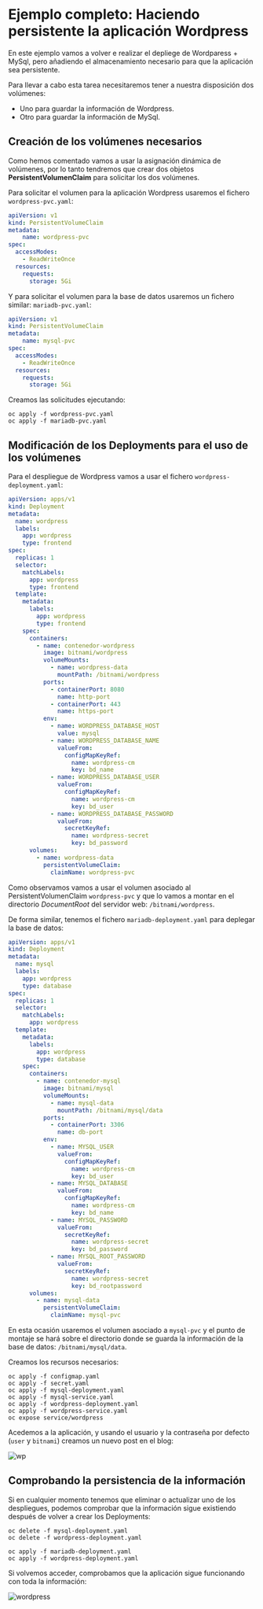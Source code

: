 # Ejemplo completo: Haciendo persistente la aplicación Wordpress

En este ejemplo vamos a volver e realizar el depliege de Wordparess +  MySql, pero añadiendo el almacenamiento necesario para que la aplicación sea persistente.

Para llevar a cabo esta tarea necesitaremos tener a nuestra disposición dos volúmenes:

* Uno para guardar la información de Wordpress.
* Otro para guardar la información de MySql.

## Creación de los volúmenes necesarios

Como hemos comentado vamos a usar la asignación dinámica de volúmenes, por lo tanto tendremos que crear dos objetos **PersistentVolumenClaim** para solicitar los dos volúmenes.

Para solicitar el volumen para la aplicación Wordpress usaremos el fichero `wordpress-pvc.yaml`:

```yaml
apiVersion: v1
kind: PersistentVolumeClaim
metadata:
    name: wordpress-pvc
spec:
  accessModes:
    - ReadWriteOnce
  resources:
    requests:
      storage: 5Gi
```

Y para solicitar el volumen para la base de datos usaremos un fichero similar: `mariadb-pvc.yaml`:

```yaml
apiVersion: v1
kind: PersistentVolumeClaim
metadata:
    name: mysql-pvc
spec:
  accessModes:
    - ReadWriteOnce
  resources:
    requests:
      storage: 5Gi
```

Creamos las solicitudes ejecutando:


    oc apply -f wordpress-pvc.yaml
    oc apply -f mariadb-pvc.yaml


## Modificación de los Deployments para el uso de los volúmenes

Para el despliegue de Wordpress vamos a usar el fichero `wordpress-deployment.yaml`:

```yaml
apiVersion: apps/v1
kind: Deployment
metadata:
  name: wordpress
  labels:
    app: wordpress
    type: frontend
spec:
  replicas: 1
  selector:
    matchLabels:
      app: wordpress
      type: frontend
  template:
    metadata:
      labels:
        app: wordpress
        type: frontend
    spec:
      containers:
        - name: contenedor-wordpress
          image: bitnami/wordpress
          volumeMounts:
            - name: wordpress-data
              mountPath: /bitnami/wordpress
          ports:
            - containerPort: 8080
              name: http-port
            - containerPort: 443
              name: https-port
          env:
            - name: WORDPRESS_DATABASE_HOST
              value: mysql
            - name: WORDPRESS_DATABASE_NAME
              valueFrom:
                configMapKeyRef:
                  name: wordpress-cm
                  key: bd_name
            - name: WORDPRESS_DATABASE_USER
              valueFrom:
                configMapKeyRef:
                  name: wordpress-cm
                  key: bd_user
            - name: WORDPRESS_DATABASE_PASSWORD
              valueFrom:
                secretKeyRef:
                  name: wordpress-secret
                  key: bd_password
      volumes:
        - name: wordpress-data
          persistentVolumeClaim:
            claimName: wordpress-pvc      
```

Como observamos vamos a usar el volumen asociado al PersistentVolumenClaim `wordpress-pvc` y que lo vamos a montar en el directorio *DocumentRoot* del servidor web: `/bitnami/wordpress`.

De forma similar, tenemos el fichero `mariadb-deployment.yaml` para deplegar la base de datos:

```yaml
apiVersion: apps/v1
kind: Deployment
metadata:
  name: mysql
  labels:
    app: wordpress
    type: database
spec:
  replicas: 1
  selector:
    matchLabels:
      app: wordpress
  template:
    metadata:
      labels:
        app: wordpress
        type: database
    spec:
      containers:
        - name: contenedor-mysql
          image: bitnami/mysql
          volumeMounts:
            - name: mysql-data
              mountPath: /bitnami/mysql/data
          ports:
            - containerPort: 3306
              name: db-port
          env:
            - name: MYSQL_USER
              valueFrom:
                configMapKeyRef:
                  name: wordpress-cm
                  key: bd_user
            - name: MYSQL_DATABASE
              valueFrom:
                configMapKeyRef:
                  name: wordpress-cm
                  key: bd_name
            - name: MYSQL_PASSWORD
              valueFrom:
                secretKeyRef:
                  name: wordpress-secret
                  key: bd_password
            - name: MYSQL_ROOT_PASSWORD
              valueFrom:
                secretKeyRef:
                  name: wordpress-secret
                  key: bd_rootpassword
      volumes:
        - name: mysql-data
          persistentVolumeClaim:
            claimName: mysql-pvc
```
En esta ocasión usaremos el volumen asociado a `mysql-pvc` y el punto de montaje se hará sobre el directorio donde se guarda la información de la base de datos: `/bitnami/mysql/data`.

Creamos los recursos necesarios:

    oc apply -f configmap.yaml
    oc apply -f secret.yaml
    oc apply -f mysql-deployment.yaml
    oc apply -f mysql-service.yaml
    oc apply -f wordpress-deployment.yaml
    oc apply -f wordpress-service.yaml
    oc expose service/wordpress

Acedemos a la aplicación, y usando el usuario y la contraseña por defecto (`user` y `bitnami`) creamos un nuevo post en el blog:

![wp](img/wp1.png)

## Comprobando la persistencia de la información

Si en cualquier momento tenemos que eliminar o actualizar uno de los despliegues, podemos comprobar que la información sigue existiendo después de volver a crear los Deployments:


    oc delete -f mysql-deployment.yaml
    oc delete -f wordpress-deployment.yaml
    
    oc apply -f mariadb-deployment.yaml
    oc apply -f wordpress-deployment.yaml


Si volvemos acceder, comprobamos que la aplicación sigue funcionando con toda la información:

![wordpress](img/wp2.png)
